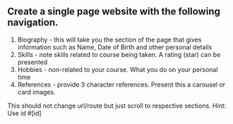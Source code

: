 ## Create a single page website with the following navigation. 
1. Biography - this will take you the section of the page that gives information such as Name, Date of Birth and other personal details
2. Skills - note skills related to course being taken. A rating (star) can be presented
3. Hobbies - non-related to your course. What you do on your personal time
4. References - provide 3 character references. Present this a carousel or card images.

This should not change url/route but just scroll to respective sections. Hint: Use id #[id]
